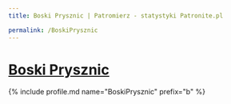 ```yaml
---
title: Boski Prysznic | Patromierz - statystyki Patronite.pl

permalink: /BoskiPrysznic
---
```


# [Boski Prysznic](https://patronite.pl/BoskiPrysznic)

{% include profile.md name="BoskiPrysznic" prefix="b" %}
